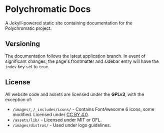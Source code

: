 # Polychromatic Docs

A Jekyll-powered static site containing documentation for the Polychromatic project.

## Versioning

The documentation follows the latest application branch.
In event of significant changes, the page's frontmatter and sidebar entry
will have the `indev` key set to `true`.

## License

All website code and assets are licensed under the **GPLv3**, with the exception of:

* `/images/`, `/_includes/icons/` - Contains FontAwesome 6 icons, some modified. Licensed under [CC BY 4.0](https://fontawesome.com/license/free).
* `/assets/lib/` - Licensed under MIT or OFL.
* `/images/distros/` - Used under logo guidelines.
